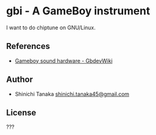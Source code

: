 # gbi - A GameBoy instrument

I want to do chiptune on GNU/Linux.

## References

- [Gameboy sound hardware - GbdevWiki](https://gbdev.gg8.se/wiki/articles/Gameboy_sound_hardware)

## Author

- Shinichi Tanaka <shinichi.tanaka45@gmail.com>

## License

???
